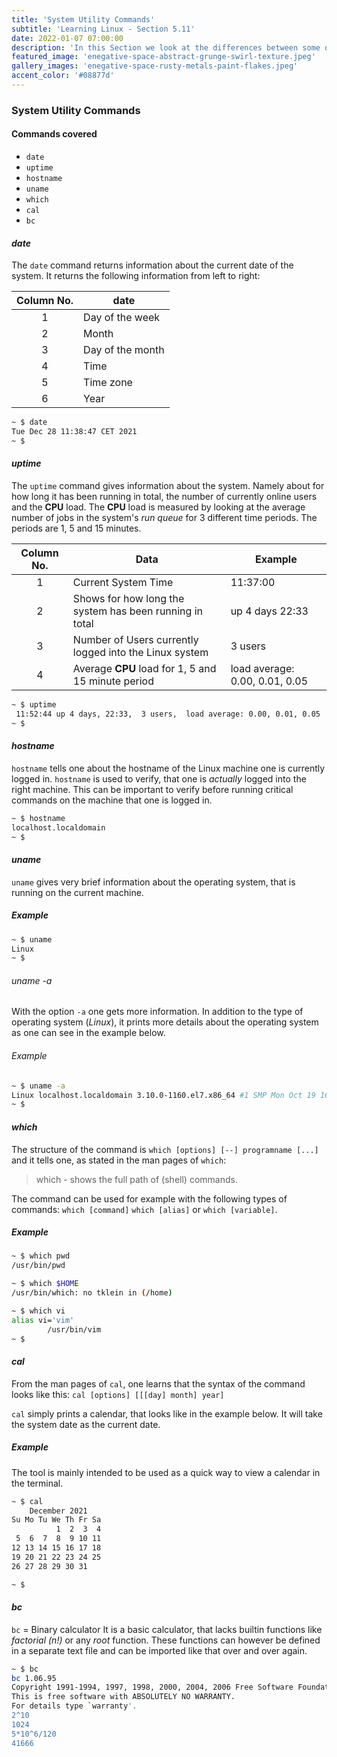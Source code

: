 ```yaml
---
title: 'System Utility Commands'
subtitle: 'Learning Linux - Section 5.11'
date: 2022-01-07 07:00:00
description: 'In this Section we look at the differences between some of the more popular Directory Services. <br />In detail, these are: Active Directory, LDAP, IDM, WinBIND and OpenLDAP.'
featured_image: 'enegative-space-abstract-grunge-swirl-texture.jpeg'
gallery_images: 'enegative-space-rusty-metals-paint-flakes.jpeg'
accent_color: '#08877d'
---
```



### System Utility Commands

#### Commands covered

- `date`
- `uptime`
- `hostname`
- `uname`
- `which`
- `cal`
- `bc`

#### *date*

The `date` command returns information about the current date of the system. 
It returns the following information from left to right:


| Column No. | date             |
|:----------:|------------------|
| 1          | Day of the week  |
| 2          | Month            |
| 3          | Day of the month |
| 4          | Time             |
| 5          | Time zone        |
 | 6          | Year             |


```bash
~ $ date
Tue Dec 28 11:38:47 CET 2021
~ $ 
```


#### *uptime*

The `uptime` command gives information about the system. Namely about for how long it has been running in total, the number of currently online users and the **CPU** load. The **CPU** load is measured by looking at the average number of jobs in the system's *run queue* for 3 different time periods. The periods are 1, 5 and 15 minutes.


| Column No. | Data                                                    | Example                        |
|:----------:|---------------------------------------------------------|--------------------------------|
| 1          | Current System Time                                     | 11:37:00                       |
| 2          | Shows for how long the system has been running in total | up 4 days 22:33                |
| 3          | Number of Users currently logged into the Linux system  | 3 users                        |
| 4          | Average **CPU** load for 1, 5 and 15 minute period      | load average: 0.00, 0.01, 0.05 |


```bash
~ $ uptime
 11:52:44 up 4 days, 22:33,  3 users,  load average: 0.00, 0.01, 0.05
~ $ 
```

#### *hostname*

`hostname` tells one about the hostname of the Linux machine one is currently logged in.
`hostname` is used to verify, that one is *actually* logged into the right machine. This can be important to verify before running critical commands on the machine that one is logged in. 

```bash
~ $ hostname
localhost.localdomain
~ $ 
```


#### *uname*

`uname` gives very brief information about the operating system, that is running on the current machine.

##### Example


```bash
~ $ uname
Linux
~ $ 
```


###### *uname -a*


With the option `-a` one gets more information. In addition to the type of operating system (*Linux*), it prints more details 
about the operating system as one can see in the example below.


###### Example


```bash
~ $ uname -a
Linux localhost.localdomain 3.10.0-1160.el7.x86_64 #1 SMP Mon Oct 19 16:18:59 UTC 2020 x86_64 x86_64 x86_64 GNU/Linux
~ $ 
```


#### *which*

The structure of the command is `which [options] [--] programname [...]` and it tells one, as stated in the man pages of `which`:

> which - shows the full path of (shell) commands.

The command can be used for example with the following types of commands: `which [command]` `which [alias]` or `which [variable]`.

##### Example


```bash
~ $ which pwd
/usr/bin/pwd

~ $ which $HOME
/usr/bin/which: no tklein in (/home)

~ $ which vi
alias vi='vim'
        /usr/bin/vim
~ $ 
```


#### *cal*

From the man pages of `cal`, one learns that the syntax of the command looks like this: `cal [options] [[[day] month] year]`

`cal` simply prints a calendar, that looks like in the example below. It will take the system date as the current date.

##### Example

The tool is mainly intended to be used as a quick way to view a calendar in the terminal.


```bash
~ $ cal
    December 2021   
Su Mo Tu We Th Fr Sa
          1  2  3  4
 5  6  7  8  9 10 11
12 13 14 15 16 17 18
19 20 21 22 23 24 25
26 27 28 29 30 31

~ $ 
```


#### *bc*

`bc` = Binary calculator
It is a basic calculator, that lacks builtin functions like *factorial (n!)* or any *root* function. These functions can however be defined in a separate text file and can be imported like that over and over again.


```bash
~ $ bc
bc 1.06.95
Copyright 1991-1994, 1997, 1998, 2000, 2004, 2006 Free Software Foundation, Inc.
This is free software with ABSOLUTELY NO WARRANTY.
For details type `warranty'. 
2^10
1024
5*10^6/120
41666
```
